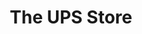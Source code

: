 ---
title: "The UPS Store"
url: /albuquerque/the-ups-store-wyoming-boulevard-northeast/
shop: copyshop
---